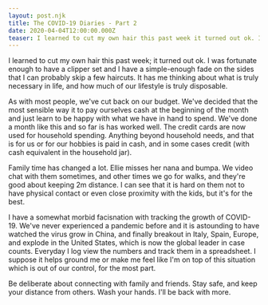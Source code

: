 ```yaml
---
layout: post.njk
title: The COVID-19 Diaries - Part 2
date: 2020-04-04T12:00:00.000Z
teaser: I learned to cut my own hair this past week it turned out ok. I was fortunate enough to have a clipper set
---
```

I learned to cut my own hair this past week; it turned out ok. I was fortunate enough to have a clipper set and I have a simple-enough fade on the sides that I can probably skip a few haircuts. It has me thinking about what is truly necessary in life, and how much of our lifestyle is truly disposable. 

As with most people, we've cut back on our budget. We've decided that the most sensible way it to pay ourselves cash at the beginning of the month and just learn to be happy with what we have in hand to spend. We've done a month like this and so far is has worked well. The credit cards are now used for household spending. Anything beyond household needs, and that is for us or for our hobbies is paid in cash, and in some cases credit (with cash equivalent in the household jar). 

Family time has changed a lot. Ellie misses her nana and bumpa. We video chat with them sometimes, and other times we go for walks, and they're good about keeping 2m distance. I can see that it is hard on them not to have physical contact or even close proximity with the kids, but it's for the best. 

I have a somewhat morbid facisnation with tracking the growth of COVID-19. We've never experienced a pandemic before and it is astounding to have watched the virus grow in China, and finally breakout in Italy, Spain, Europe, and explode in the United States, which is now the global leader in case counts. Everyday I log <lbwc-a href="https://gisanddata.maps.arcgis.com/apps/opsdashboard/index.html#/bda7594740fd40299423467b48e9ecf6">view the numbers</lbwc-a> and track them in a <lbwc-a href="https://docs.google.com/spreadsheets/d/1DvI_ckBmJbySp4usSMmVfRH5qD8riXJ4JiNTLxW34ew/edit?usp=sharing">spreadsheet</lbwc-a>. I suppose it helps ground me or make me feel like I'm on top of this situation which is out of our control, for the most part.

Be deliberate about connecting with family and friends. Stay safe, and keep your distance from others. Wash your hands. I'll be back with more. 
